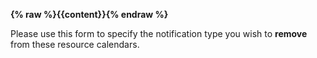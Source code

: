 __{% raw %}{{content}}{% endraw %}__

Please use this form to specify the notification type you wish to __remove__ from these resource calendars.